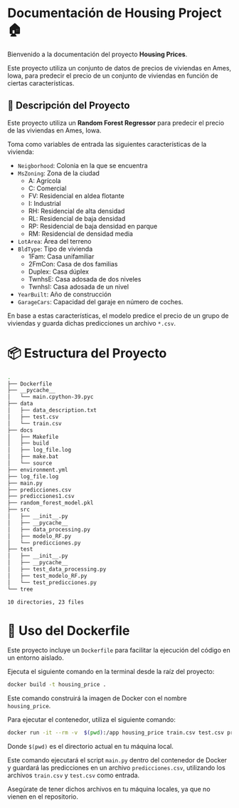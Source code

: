 # Documentación de Housing Project 🏠

Bienvenido a la documentación del proyecto  **Housing Prices**.

Este proyecto utiliza un conjunto de datos de precios de viviendas en Ames, Iowa, para predecir el precio de un conjunto de viviendas en función de ciertas características.   

## 🚀 Descripción del Proyecto
Este proyecto utiliza un **Random Forest Regressor** para predecir el precio de las viviendas en Ames, Iowa. 

Toma como variables de entrada las siguientes características de la vivienda: 
- `Neigborhood`: Colonia en la que se encuentra
- `MsZoning`: Zona de la ciudad 
    - A: Agrícola
    - C: Comercial
    - FV: Residencial en aldea flotante
    - I: Industrial
    - RH: Residencial de alta densidad
    - RL: Residencial de baja densidad
    - RP: Residencial de baja densidad en parque
    - RM: Residencial de densidad media
- `LotArea`: Área del terreno
- `BldType`: Tipo de vivienda
    - 1Fam: Casa unifamiliar
    - 2FmCon: Casa de dos familias
    - Duplex: Casa dúplex
    - TwnhsE: Casa adosada de dos niveles
    - TwnhsI: Casa adosada de un nivel
- `YearBuilt`: Año de construcción
- `GarageCars`: Capacidad del garaje en número de coches.

En base a estas características, el modelo predice el precio de un grupo de viviendas y guarda dichas predicciones un archivo `*.csv`.

# 📦 Estructura del Proyecto
```bash
.
├── Dockerfile
├── __pycache__
│   └── main.cpython-39.pyc
├── data
│   ├── data_description.txt
│   ├── test.csv
│   └── train.csv
├── docs
│   ├── Makefile
│   ├── build
│   ├── log_file.log
│   ├── make.bat
│   └── source
├── environment.yml
├── log_file.log
├── main.py
├── predicciones.csv
├── predicciones1.csv
├── random_forest_model.pkl
├── src
│   ├── __init__.py
│   ├── __pycache__
│   ├── data_processing.py
│   ├── modelo_RF.py
│   └── predicciones.py
├── test
│   ├── __init__.py
│   ├── __pycache__
│   ├── test_data_processing.py
│   ├── test_modelo_RF.py
│   └── test_predicciones.py
└── tree

10 directories, 23 files

```


# 🐳 Uso del Dockerfile

Este proyecto incluye un `Dockerfile` para facilitar la ejecución del código en un entorno aislado.

Ejecuta el siguiente comando en la terminal desde la raíz del proyecto:

```bash
docker build -t housing_price .
```

Este comando construirá la imagen de Docker con el nombre `housing_price`.

Para ejecutar el contenedor, utiliza el siguiente comando:

```bash
docker run -it --rm -v  $(pwd):/app housing_price train.csv test.csv prediciones.csv
```
Donde `$(pwd)` es el directorio actual en tu máquina local.

Este comando ejecutará el script `main.py` dentro del contenedor de Docker y guardará las predicciones en un archivo `predicciones.csv`, utilizando los archivos `train.csv` y `test.csv` como entrada. 

Asegúrate de tener dichos archivos en tu máquina locales, ya que no vienen en el repositorio.

